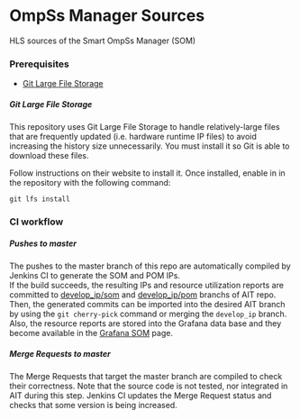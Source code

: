 # OmpSs Manager Sources

HLS sources of the Smart OmpSs Manager (SOM)

### Prerequisites
 - [Git Large File Storage](https://git-lfs.github.com/)

##### Git Large File Storage

This repository uses Git Large File Storage to handle relatively-large files that are frequently updated (i.e. hardware runtime IP files) to avoid increasing the history size unnecessarily.
You must install it so Git is able to download these files.

Follow instructions on their website to install it.
Once installed, enable in in the repository with the following command:
```
git lfs install
```


### CI workflow

##### Pushes to master

The pushes to the master branch of this repo are automatically compiled by Jenkins CI to generate the SOM and POM IPs.  
If the build succeeds, the resulting IPs and resource utilization reports are committed to [develop_ip/som](https://pm.bsc.es/gitlab/ompss-at-fpga/ait/tree/develop_ip/som) and [develop_ip/pom](https://pm.bsc.es/gitlab/ompss-at-fpga/ait/tree/develop_ip/pom) branchs of AIT repo.
Then, the generated commits can be imported into the desired AIT branch by using the `git cherry-pick` command or merging the `develop_ip` branch.
Also, the resource reports are stored into the Grafana data base and they become available in the [Grafana SOM](https://pm.bsc.es/grafana/d/Ou4SuTJZz/som-smart-ompss-manager) page.

##### Merge Requests to master

The Merge Requests that target the master branch are compiled to check their correctness.
Note that the source code is not tested, nor integrated in AIT during this step.
Jenkins CI updates the Merge Request status and checks that some version is being increased.
